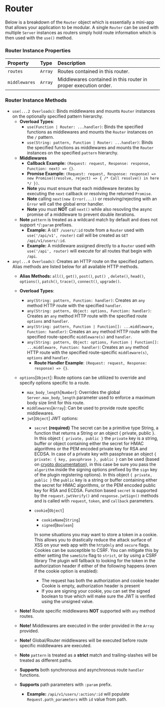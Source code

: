 # Router
Below is a breakdown of the `Router` object which is essentially a mini-app that allows your application to be modular. A single `Router` can be used with multiple `Server` instances as routers simply hold route information which is then used with the `use()` method.

### Router Instance Properties
| Property  | Type     | Description                |
| :-------- | :------- | :------------------------- |
| `routes` | `Array` | Routes contained in this router. |
| `middlewares` | `Array` | Middlewares contained in this router in proper execution order. |

### Router Instance Methods
* `use(...2 Overloads)`: Binds middlewares and mounts `Router` instances on the optionally specified pattern hierarchy.
    * **Overload Types**:
      * `use(Function | Router: ...handler)`: Binds the specified functions as middlewares and mounts the `Router` instances on the `/` pattern.
      * `use(String: pattern, Function | Router: ...handler)`: Binds the specified functions as middlewares and mounts the `Router` instances on the specified `pattern` hierarchy.
    * **Middlewares**
        * **Callback Example:** `(Request: request, Response: response, Function: next) => {}`.
        * **Promise Example:** `(Request: request, Response: response) => new Promise((resolve, reject) => { /* Call resolve() in here */ })`.
        * **Note** you must ensure that each middleware iterates by executing the `next` callback or resolving the returned `Promise`.
        * **Note** calling `next(new Error(...))` or resolving/rejecting with an `Error` will call the global error handler.
        * **Note** you must **NOT** call `next()` while also resovling the async promise of a middleware to prevent double iterations.
    * **Note** `pattern` is treated as a wildcard match by default and does not support `*`/`:param` prefixes.
        * **Example:** A `GET /users/:id` route from a `Router` used with `use('/api/v1', router)` call will be created as `GET /api/v1/users/:id`.
        * **Example:** A middleware assigned directly to a `Router` used with `use('/api', router)` will execute for all routes that begin with `/api`.
* `any(...4 Overloads)`: Creates an HTTP route on the specified pattern. Alias methods are listed below for all available HTTP methods.
    * **Alias Methods:** `all()`, `get()`, `post()`, `put() `, `delete()`, `head()`, `options()`, `patch()`, `trace()`, `connect()`, `upgrade()`.
    * **Overload Types**:
      * `any(String: pattern, Function: handler)`: Creates an `any` method HTTP route with the specified `handler`.
      * `any(String: pattern, Object: options, Function: handler)`: Creates an `any` method HTTP route with the specified route `options` and `handler`.
      * `any(String: pattern, Function | Function[]: ...middleware, Function: handler)`: Creates an `any` method HTTP route with the specified route-specific `middleware(s)` and `handler`.
      * `any(String: pattern, Object: options, Function | Function[]: ...middleware, Function: handler)`: Creates an `any` method HTTP route with the specified route-specific `middleware(s)`, `options` and `handler`.
        * **Route Handler Example**: `(Request: request, Response: response) => {}`.
    * `options`[`Object`]: Route options can be utiliized to override and specify options specific to a route.
      * `max_body_length`[`Number`]: Overrides the global `Server.max_body_length` parameter used to enforce a maximum body size limit for this route.
      * `middlewares`[`Array`]: Can be used to provide route specific middlewares.
      * `jwt`[`Object`] JWT options:
        * `secret` **(required)**
          The secret can be a primitive type String, a function that returns a String or an object { private, public }.
          In this object `{ private, public }` the `private` key is a string, buffer or object containing either the secret for HMAC algorithms or the PEM encoded private key for RSA and ECDSA. In case of a private key with passphrase an object `{ private: { key, passphrase }, public }` can be used (based on [crypto documentation](https://nodejs.org/api/crypto.html#crypto_sign_sign_private_key_output_format)), in this case be sure you pass the `algorithm` inside the signing options prefixed by the `sign` key of the plugin registering options).
          In this object `{ private, public }` the `public` key is a string or buffer containing either the secret for HMAC algorithms, or the PEM encoded public key for RSA and ECDSA.
          Function based `secret` is supported by the `request.jwtVerify()` and `response.jwtSign()` methods and is called with `request`, `token`, and `callback` parameters.

        * `cookie`[`Object`]
          * `cookieName`[`String`]
          * `signed`[`Boolean`]

          In some situations you may want to store a token in a cookie. This allows you to drastically reduce the attack surface of XSS on your web app with the `httpOnly` and `secure` flags. Cookies can be susceptible to CSRF. You can mitigate this by either setting the `sameSite` flag to `strict`, or by using a CSRF library
          The plugin will fallback to looking for the token in the authorization header if either of the following happens (even if the cookie option is enabled):
            * The request has both the authorization and cookie header Cookie is empty, authorization header is present
            * If you are signing your cookie, you can set the signed boolean to true which will make sure the JWT is verified using the unsigned value.
  

  * **Note!** Route specific middlewares **NOT** supported with `any` method routes.
  * **Note!** Middlewares are executed in the order provided in the `Array` provided.
  * **Note!** Global/Router middlewares will be executed before route specific middlewares are executed.
  * **Note** `pattern` is treated as a **strict** match and trailing-slashes will be treated as different paths.
  * **Supports** both synchronous and asynchronous route `handler` functions.
  * **Supports** path parameters with `:param` prefix. 
    * **Example:** `/api/v1/users/:action/:id` will populate `Request.path_parameters` with `id` value from path.